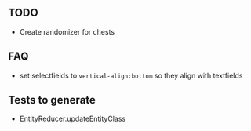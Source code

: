 ## TODO


* Create randomizer for chests


## FAQ

* set selectfields to `vertical-align:bottom` so they align with textfields


## Tests to generate


* EntityReducer.updateEntityClass
